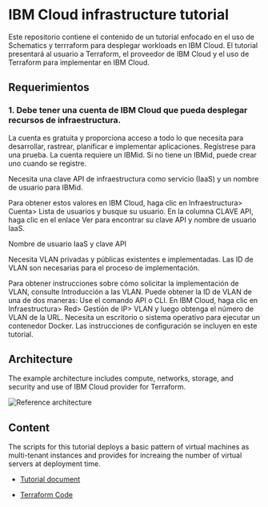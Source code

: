 
# IBM Cloud infrastructure tutorial

Este repositorio contiene el contenido de un tutorial enfocado en el uso de Schematics y terrraform para desplegar workloads en IBM Cloud. El tutorial presentará al usuario a Terraform, el proveedor de IBM Cloud y el uso de Terraform para implementar en IBM Cloud.

## Requerimientos
### 1. Debe tener una cuenta de IBM Cloud que pueda desplegar recursos de infraestructura.
La cuenta es gratuita y proporciona acceso a todo lo que necesita para desarrollar, rastrear, planificar e implementar aplicaciones. Regístrese para una prueba. La cuenta requiere un IBMid. Si no tiene un IBMid, puede crear uno cuando se registre.

Necesita una clave API de infraestructura como servicio (IaaS) y un nombre de usuario para IBMid.

Para obtener estos valores en IBM Cloud, haga clic en Infraestructura> Cuenta> Lista de usuarios y busque su usuario. En la columna CLAVE API, haga clic en el enlace Ver para encontrar su clave API y nombre de usuario IaaS.

Nombre de usuario IaaS y clave API

Necesita VLAN privadas y públicas existentes e implementadas. Las ID de VLAN son necesarias para el proceso de implementación.

Para obtener instrucciones sobre cómo solicitar la implementación de VLAN, consulte Introducción a las VLAN.
Puede obtener la ID de VLAN de una de dos maneras:
Use el comando API o CLI.
En IBM Cloud, haga clic en Infraestructura> Red> Gestión de IP> VLAN y luego obtenga el número de VLAN de la URL.
Necesita un escritorio o sistema operativo para ejecutar un contenedor Docker. Las instrucciones de configuración se incluyen en este tutorial.
## Architecture
The example architecture includes compute, networks, storage, and security and use of IBM Cloud provider for Terraform. 


![Reference architecture](https://github.com/ibm-cloud-architecture/refarch-public-iaas-tutorial/blob/master/imgs/labarch.png)


## Content
The scripts for this tutorial deploys a basic pattern of virtual machines as multi-tenant instances and provides for increaing the number of virtual servers at deployment time. 

- [Tutorial document](https://github.com/ibm-cloud-architecture/refarch-public-iaas-tutorial/tree/master/tutorial_doc)

- [Terraform Code](https://github.com/ibm-cloud-architecture/refarch-public-iaas-tutorial/tree/master/terraform)
